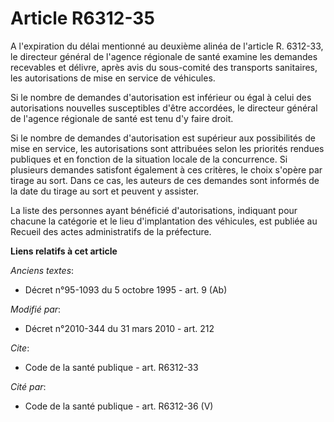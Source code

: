 # Article R6312-35

A l'expiration du délai mentionné au deuxième alinéa de l'article R. 6312-33, le directeur général de l'agence régionale de
santé examine les demandes recevables et délivre, après avis du sous-comité des transports sanitaires, les autorisations de
mise en service de véhicules. 

Si le nombre de demandes d'autorisation est inférieur ou égal à celui des autorisations nouvelles susceptibles d'être
accordées, le directeur général de l'agence régionale de santé est tenu d'y faire droit. 

Si le nombre de demandes d'autorisation est supérieur aux possibilités de mise en service, les autorisations sont attribuées
selon les priorités rendues publiques et en fonction de la situation locale de la concurrence. Si plusieurs demandes
satisfont également à ces critères, le choix s'opère par tirage au sort. Dans ce cas, les auteurs de ces demandes sont
informés de la date du tirage au sort et peuvent y assister. 

La liste des personnes ayant bénéficié d'autorisations, indiquant pour chacune la catégorie et le lieu d'implantation des
véhicules, est publiée au Recueil des actes administratifs de la préfecture.

**Liens relatifs à cet article**

_Anciens textes_:

  - Décret n°95-1093 du 5 octobre 1995 - art. 9 (Ab)

_Modifié par_:

  - Décret n°2010-344 du 31 mars 2010 - art. 212

_Cite_:

  - Code de la santé publique - art. R6312-33

_Cité par_:

  - Code de la santé publique - art. R6312-36 (V)
